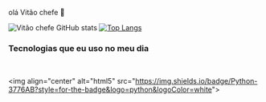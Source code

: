 olá Vitão chefe 👑

![Vitão chefe GitHub stats](https://github-readme-stats.vercel.app/api?username=VitaoChefe&show_icons=true&theme=tokyonight)
[![Top Langs](https://github-readme-stats.vercel.app/api/top-langs/?username=VitaoChefe&langs_count=8)](https://github.com/anuraghazra/github-readme-stats)

### Tecnologias que eu uso no meu dia

<div style="display: inline_block"></br>

<img align="center" alt="html5" src="https://img.shields.io/badge/Python-3776AB?style=for-the-badge&logo=python&logoColor=white"&gt;

</div>
